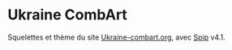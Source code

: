 # Ukraine CombArt

Squelettes et thème du site [Ukraine-combart.org](http://urkaine-combart.org), avec [Spip](https://spip.net) v4.1.
